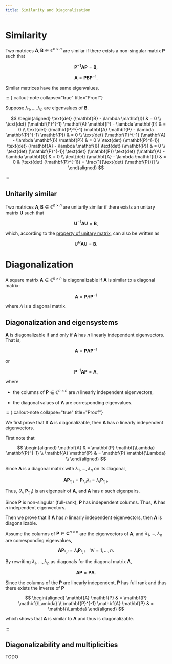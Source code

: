 ```yaml
---
title: Similarity and Diagonalization
---
```


# Similarity

Two matrices $\mathbf{A}, \mathbf{B} \in \mathbb{C}^{n \times n}$ are similar if there exists a non-singular matrix $\mathbf{P}$ such that 

$$
\mathbf{P}^{-1} \mathbf{A} \mathbf{P} = \mathbf{B},
$$

$$
 \mathbf{A} = \mathbf{P} \mathbf{B} \mathbf{P}^{-1}.
$$

Similar matrices have the same eigenvalues. 

::: {.callout-note collapse="true" title="Proof"}

Suppose $\lambda_{1}, \dots, \lambda_{n}$ are eigenvalues of $\mathbf{B}$. 

$$
\begin{aligned}
\text{det} (\mathbf{B} - \lambda \mathbf{I}) 
& = 0
\\
\text{det} (\mathbf{P}^{-1} \mathbf{A} \mathbf{P} - \lambda \mathbf{I}) 
& = 0
\\
\text{det} (\mathbf{P}^{-1} \mathbf{A} \mathbf{P} - \lambda \mathbf{P}^{-1} \mathbf{P}) 
& = 0
\\
\text{det} (\mathbf{P}^{-1} (\mathbf{A} - \lambda \mathbf{I}) \mathbf{P}) 
& = 0
\\
\text{det} (\mathbf{P}^{-1}) \text{det} (\mathbf{A} - \lambda \mathbf{I}) \text{det} (\mathbf{P}) 
& = 0
\\
\text{det} (\mathbf{P}^{-1}) \text{det} (\mathbf{P}) \text{det} (\mathbf{A} - \lambda \mathbf{I})
& = 0
\\
\text{det} (\mathbf{A} - \lambda \mathbf{I})
& = 0
& [\text{det} (\mathbf{P}^{-1}) = \frac{1}{\text{det} (\mathbf{P})}]
\\
\end{aligned}
$$

:::

## Unitarily similar

Two matrices $\mathbf{A}, \mathbf{B} \in \mathbb{C}^{n \times n}$ are unitarily similar if there exists an unitary matrix $\mathbf{U}$ such that 

$$
\mathbf{U}^{-1} \mathbf{A} \mathbf{U} = \mathbf{B},
$$

which, according to the [property of unitary matrix](unitary-matrix-property-1), can also be written as 

$$
\mathbf{U}^{H} \mathbf{A} \mathbf{U} = \mathbf{B}.
$$

# Diagonalization

A square matrix $\mathbf{A} \in \mathbb{C}^{n \times n}$ is diagonalizable if $\mathbf{A}$ is similar to a diagonal matrix:

$$
\mathbf{A} = \mathbf{P} \Lambda \mathbf{P}^{-1}
$$

where $\Lambda$ is a diagonal matrix.

## Diagonalization and eigensystems

$\mathbf{A}$ is diagonalizable if and only if $\mathbf{A}$ has $n$ linearly independent eigenvectors. 
That is,

$$
\mathbf{A} = \mathbf{P} \mathbf{\Lambda} \mathbf{P}^{-1}
$$ 

or 

$$
\mathbf{P}^{-1} \mathbf{A} \mathbf{P} = \mathbf{\Lambda},
$$ 

where 

- the columns of $\mathbf{P} \in \mathbb{C}^{n \times n}$ are $n$ linearly independent eigenvectors,

- the diagonal values of $\mathbf{\Lambda}$ are corresponding eigenvalues. 

::: {.callout-note collapse="true" title="Proof"}

We first prove that If $\mathbf{A}$ is diagonalizable,
then $\mathbf{A}$ has $n$ linearly independent eigenvectors.

First note that

$$
\begin{aligned}
\mathbf{A} 
& = \mathbf{P} \mathbf{\Lambda} \mathbf{P}^{-1}
\\
\mathbf{A} \mathbf{P}
& = \mathbf{P} \mathbf{\Lambda}
\\
\end{aligned}
$$

Since $\mathbf{\Lambda}$ is a diagonal matrix with $\lambda_{1}, \dots, \lambda_{n}$ on its diagonal,

$$
\mathbf{A} \mathbf{P}_{*, i} = \mathbf{P}_{*, i} \lambda_{i} = \lambda_{i} \mathbf{P}_{*, i}.
$$

Thus, $(\lambda, \mathbf{P}_{*, i})$ is an eigenpair of $\mathbf{A}$,
and $\mathbf{A}$ has $n$ such eigenpairs.

Since $\mathbf{P}$ is non-singular (full-rank), 
$\mathbf{P}$ has independent columns. 
Thus, $\mathbf{A}$ has $n$ independent eigenvectors.

Then we prove that if $\mathbf{A}$ has $n$ linearly independent eigenvectors,
then $\mathbf{A}$ is diagonalizable.

Assume the columns of $\mathbf{P} \in \mathbf{C}^{n \times n}$ are the eigenvectors of $\mathbf{A}$,
and $\lambda_{1}, \dots, \lambda_{n}$ are corresponding eigenvalues,

$$
\mathbf{A} \mathbf{P}_{*, i} = \lambda_{i} \mathbf{P}_{*, i} \quad \forall i = 1, \dots, n.
$$

By rewriting $\lambda_{1}, \dots, \lambda_{n}$ as diagonals for the diagonal matrix $\mathbf{\Lambda}$,

$$
\mathbf{A} \mathbf{P} = \mathbf{P} \mathbf{\Lambda}.
$$

Since the columns of the $\mathbf{P}$ are linearly independent, 
$\mathbf{P}$ has full rank and thus there exists the inverse of $\mathbf{P}$

$$
\begin{aligned}
\mathbf{A} \mathbf{P} 
& = \mathbf{P} \mathbf{\Lambda}
\\
\mathbf{P}^{-1} \mathbf{A} \mathbf{P} 
& = \mathbf{\Lambda}
\end{aligned}
$$

which shows that $\mathbf{A}$ is similar to $\mathbf{\Lambda}$ and thus is diagonalizable.

:::

## Diagonalizability and multiplicities

TODO
